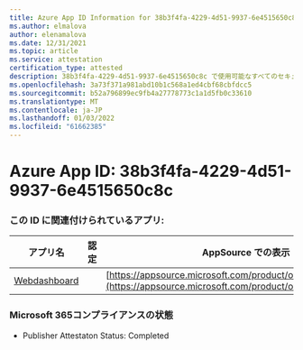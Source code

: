 ```yaml
---
title: Azure App ID Information for 38b3f4fa-4229-4d51-9937-6e4515650c8c
ms.author: elmalova
author: elenamalova
ms.date: 12/31/2021
ms.topic: article
ms.service: attestation
certification_type: attested
description: 38b3f4fa-4229-4d51-9937-6e4515650c8c で使用可能なすべてのセキュリティおよびコンプライアンス情報。
ms.openlocfilehash: 3a73f371a981abd10b1c568a1ed4cbf68cbfdcc5
ms.sourcegitcommit: b52a796899ec9fb4a27778773c1a1d5fb0c33610
ms.translationtype: MT
ms.contentlocale: ja-JP
ms.lasthandoff: 01/03/2022
ms.locfileid: "61662385"
---
```

# <a name="azure-app-id-38b3f4fa-4229-4d51-9937-6e4515650c8c"></a>Azure App ID: 38b3f4fa-4229-4d51-9937-6e4515650c8c


### <a name="apps-associated-with-this-id"></a>この ID に関連付けられているアプリ:
| **アプリ名** | **認定** | **AppSource での表示** |
|--------------|---------------|-----------------------|
| [Webdashboard](https://docs.microsoft.com/microsoft-365-app-certification/forward/WA200002970) |  | [https://appsource.microsoft.com/product/office/WA200002970](https://appsource.microsoft.com/product/office/WA200002970) |

### <a name="microsoft-365-app-compliance-status"></a>Microsoft 365コンプライアンスの状態
- Publisher Attestaton Status: Completed
